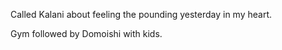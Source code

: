 Called Kalani about feeling the pounding yesterday in my heart.

Gym followed by Domoishi with kids.


